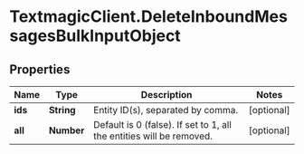 # TextmagicClient.DeleteInboundMessagesBulkInputObject

## Properties
Name | Type | Description | Notes
------------ | ------------- | ------------- | -------------
**ids** | **String** | Entity ID(s), separated by comma. | [optional] 
**all** | **Number** | Default is 0 (false). If set to 1, all the entities will be removed. | [optional] 


